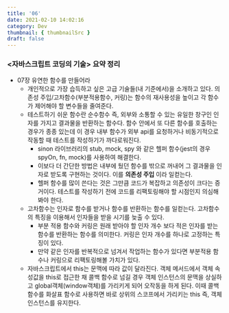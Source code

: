 ```yaml
---
title: '06'
date: 2021-02-10 14:02:16
category: Dev
thumbnail: { thumbnailSrc }
draft: false
---
```


### <자바스크립트 코딩의 기술> 요약 정리
- 07장 유연한 함수를 만들어라 
    - 개인적으로 가장 습득하고 싶은 고급 기술들(내 기준에서)을 소개하고 있다. 의존성 주입/고차함수(부분적용함수, 커링)는 함수의 재사용성을 높이고 각 함수가 제어해야 할 변수들을 줄여준다. 
    - 테스트하기 쉬운 함수란 순수함수 즉, 외부와 소통할 수 있는 유일한 창구인 인자를 가지고 결과물을 반환하는 함수다. 함수 안에서 또 다른 함수를 호출하는 경우가 종종 있는데 이 경우 내부 함수가 외부 api를 요청하거나 비동기적으로 작동할 때 테스트를 작성하기가 까다로워진다. 
        - sinon 라이브러리의 stub, mock, spy 와 같은 헬퍼 함수(jest의 경우 spyOn, fn, mock)를 사용하여 해결한다. 
         - 이보다 더 간단한 방법은 내부에 뒀던 함수를 밖으로 꺼내어 그 결과물을 인자로 받도록 구현하는 것이다. 이를 **의존성 주입** 이라 일컫는다.
        - 헬퍼 함수를 많이 쓴다는 것은 그만큼 코드가 복잡하고 의존성이 크다는 증거이다. 테스트를 작성하기 전에 코드를 리팩토링해야 할 시점인지 의심해봐야 한다.
    - 고차함수는 인자로 함수를 받거나 함수를 반환하는 함수를 일컫는다. 고차함수의 특징을 이용해서 인자들을 받을 시기를 늦출 수 있다. 
        - 부분 적용 함수와 커링은 원래 받아야 할 인자 개수 보다 적은 인자를 받는 함수를 반환하는 함수를 의미한다. 커링은 인자 개수를 하나로 고정하는 특징이 있다. 
        - 만약 같은 인자를 반복적으로 넘겨서 작업하는 함수가 있다면 부분적용 함수나 커링으로 리팩토링해볼 가치가 있다. 
    - 자바스크립트에서 this는 문맥에 따라 값이 달라진다. 객체 메서드에서 객체 속성값을 this로 접근한 채 콜백 함수로 넘길 경우 객체 인스턴스의 문맥을 상실하고 global객체(window객체)를 가리키게 되어 오작동을 하게 된다. 이때 콜백 함수를 화살표 함수로 사용하면 바로 상위의 스코프에서 가리키는 this 즉, 객체 인스턴스를 유지한다.  